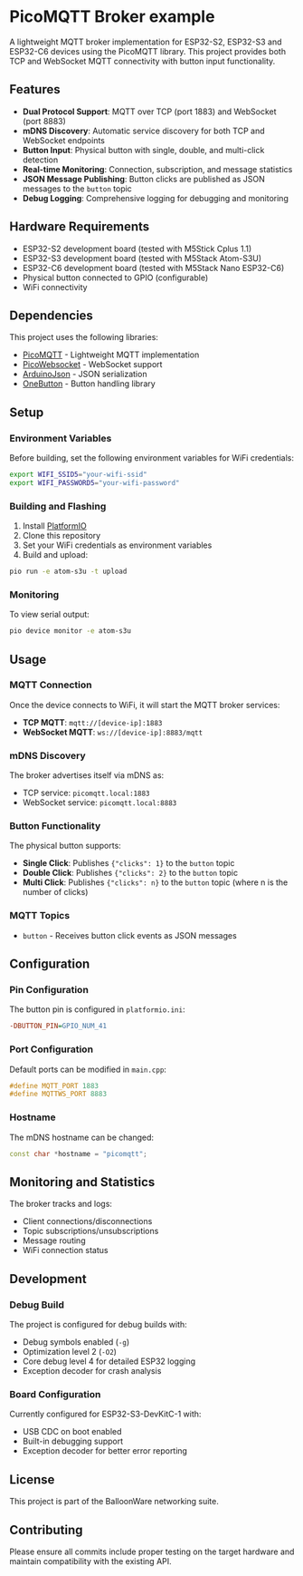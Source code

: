 # PicoMQTT Broker example

A lightweight MQTT broker implementation for ESP32-S2, ESP32-S3 and ESP32-C6 devices using the PicoMQTT library. This project provides both TCP and WebSocket MQTT connectivity with button input functionality.

## Features

- **Dual Protocol Support**: MQTT over TCP (port 1883) and WebSocket (port 8883)
- **mDNS Discovery**: Automatic service discovery for both TCP and WebSocket endpoints
- **Button Input**: Physical button with single, double, and multi-click detection
- **Real-time Monitoring**: Connection, subscription, and message statistics
- **JSON Message Publishing**: Button clicks are published as JSON messages to the `button` topic
- **Debug Logging**: Comprehensive logging for debugging and monitoring

## Hardware Requirements

- ESP32-S2 development board (tested with M5Stick Cplus 1.1)
- ESP32-S3 development board (tested with M5Stack Atom-S3U)
- ESP32-C6 development board (tested with M5Stack Nano ESP32-C6)
- Physical button connected to GPIO (configurable)
- WiFi connectivity

## Dependencies

This project uses the following libraries:

- [PicoMQTT](https://github.com/mlesniew/PicoMQTT.git) - Lightweight MQTT implementation
- [PicoWebsocket](https://github.com/mlesniew/PicoWebsocket.git) - WebSocket support
- [ArduinoJson](https://github.com/bblanchon/ArduinoJson.git) - JSON serialization
- [OneButton](https://github.com/mathertel/OneButton) - Button handling library

## Setup

### Environment Variables

Before building, set the following environment variables for WiFi credentials:

```bash
export WIFI_SSID5="your-wifi-ssid"
export WIFI_PASSWORD5="your-wifi-password"
```

### Building and Flashing

1. Install [PlatformIO](https://platformio.org/)
2. Clone this repository
3. Set your WiFi credentials as environment variables
4. Build and upload:

```bash
pio run -e atom-s3u -t upload
```

### Monitoring

To view serial output:

```bash
pio device monitor -e atom-s3u
```

## Usage

### MQTT Connection

Once the device connects to WiFi, it will start the MQTT broker services:

- **TCP MQTT**: `mqtt://[device-ip]:1883`
- **WebSocket MQTT**: `ws://[device-ip]:8883/mqtt`

### mDNS Discovery

The broker advertises itself via mDNS as:
- TCP service: `picomqtt.local:1883`
- WebSocket service: `picomqtt.local:8883`

### Button Functionality

The physical button supports:
- **Single Click**: Publishes `{"clicks": 1}` to the `button` topic
- **Double Click**: Publishes `{"clicks": 2}` to the `button` topic
- **Multi Click**: Publishes `{"clicks": n}` to the `button` topic (where n is the number of clicks)

### MQTT Topics

- `button` - Receives button click events as JSON messages

## Configuration

### Pin Configuration

The button pin is configured in `platformio.ini`:

```ini
-DBUTTON_PIN=GPIO_NUM_41
```

### Port Configuration

Default ports can be modified in `main.cpp`:

```cpp
#define MQTT_PORT 1883
#define MQTTWS_PORT 8883
```

### Hostname

The mDNS hostname can be changed:

```cpp
const char *hostname = "picomqtt";
```

## Monitoring and Statistics

The broker tracks and logs:
- Client connections/disconnections
- Topic subscriptions/unsubscriptions
- Message routing
- WiFi connection status

## Development

### Debug Build

The project is configured for debug builds with:
- Debug symbols enabled (`-g`)
- Optimization level 2 (`-O2`)
- Core debug level 4 for detailed ESP32 logging
- Exception decoder for crash analysis

### Board Configuration

Currently configured for ESP32-S3-DevKitC-1 with:
- USB CDC on boot enabled
- Built-in debugging support
- Exception decoder for better error reporting

## License

This project is part of the BalloonWare networking suite.

## Contributing

Please ensure all commits include proper testing on the target hardware and maintain compatibility with the existing API.
